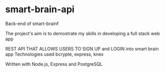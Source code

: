 # smart-brain-api
Back-end of smart-brainf

The project's aim is to demostrate my skills in developing a full stack web app

REST API THAT ALLOWS USERS TO SIGN UP and LOGIN into smart brain app
Technologies used bcrypte, express, knex

Written with Node.js, Express and PostgreSQL

